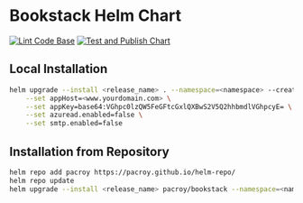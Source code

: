 # Bookstack Helm Chart

[![Lint Code Base](https://github.com/pacroy/bookstack-helm/actions/workflows/linter.yml/badge.svg)](https://github.com/pacroy/bookstack-helm/actions/workflows/linter.yml) [![Test and Publish Chart](https://github.com/pacroy/bookstack-helm/actions/workflows/test-and-publish.yml/badge.svg)](https://github.com/pacroy/bookstack-helm/actions/workflows/test-and-publish.yml)

## Local Installation

```sh
helm upgrade --install <release_name> . --namespace=<namespace> --create-namespace \
    --set appHost=<www.yourdomain.com> \
    --set appKey=base64:VGhpc0lzQW5FeGFtcGxlQXBwS2V5Q2hhbmdlVGhpcyE= \
    --set azuread.enabled=false \
    --set smtp.enabled=false
```

## Installation from Repository

```sh
helm repo add pacroy https://pacroy.github.io/helm-repo/
helm repo update
helm upgrade --install <release_name> pacroy/bookstack --namespace=<namespace> --values values.yaml
```
